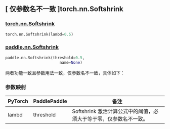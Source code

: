 ## [ 仅参数名不一致 ]torch.nn.Softshrink
### [torch.nn.Softshrink](https://pytorch.org/docs/stable/generated/torch.nn.Softshrink.html?highlight=nn+softshrink#torch.nn.Softshrink)

```python
torch.nn.Softshrink(lambd=0.5)
```

### [paddle.nn.Softshrink](https://www.paddlepaddle.org.cn/documentation/docs/zh/api/paddle/nn/Softshrink_cn.html#softshrink)

```python
paddle.nn.Softshrink(threshold=0.5,
                        name=None)
```

两者功能一致且参数用法一致，仅参数名不一致，具体如下：
### 参数映射
| PyTorch       | PaddlePaddle | 备注                                                   |
| ------------- | ------------ | ------------------------------------------------------ |
| lambd         | threshold    | Softshrink 激活计算公式中的阈值，必须大于等于零，仅参数名不一致。            |
